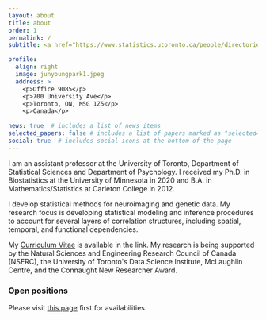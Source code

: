 ```yaml
---
layout: about
title: about
order: 1
permalink: /
subtitle: <a href="https://www.statistics.utoronto.ca/people/directories/all-faculty/jun-young-park"> Assistant Professor, University of Toronto</a>

profile:
  align: right
  image: junyoungpark1.jpeg
  address: >
    <p>Office 9085</p>
    <p>700 University Ave</p>
    <p>Toronto, ON, M5G 1Z5</p>
    <p>Canada</p>
    
news: true  # includes a list of news items
selected_papers: false # includes a list of papers marked as "selected={true}"
social: true  # includes social icons at the bottom of the page
---
```


I am an assistant professor at the University of Toronto, Department of Statistical Sciences and Department of Psychology. I received my Ph.D. in Biostatistics at the University of Minnesota in 2020 and B.A. in Mathematics/Statistics at Carleton College in 2012. 

I develop statistical methods for neuroimaging and genetic data. My research focus is developing statistical modeling and inference procedures to account for several layers of correlation structures, including spatial, temporal, and functional dependencies.

My [Curriculum Vitae](https://github.com/junjypark/junjypark.github.io/blob/master/assets/pdf/JunYoung_Park(CurriculumVitae).pdf) is available in the link. My research is being supported by the Natural Sciences and Engineering Research Council of Canada (NSERC), the University of Toronto's Data Science Institute, McLaughlin Centre, and the Connaught New Researcher Award.

### Open positions

Please visit [this page](https://junjypark.github.io/openpositions/) first for availabilities.